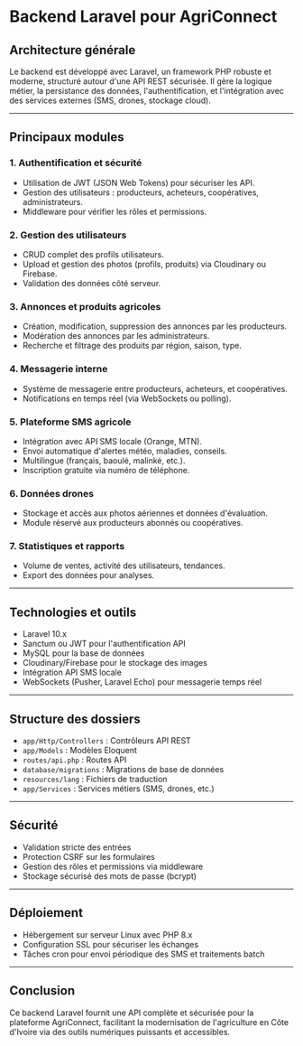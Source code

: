 # Backend Laravel pour AgriConnect

## Architecture générale

Le backend est développé avec Laravel, un framework PHP robuste et moderne, structuré autour d'une API REST sécurisée. Il gère la logique métier, la persistance des données, l'authentification, et l'intégration avec des services externes (SMS, drones, stockage cloud).

---

## Principaux modules

### 1. Authentification et sécurité
- Utilisation de JWT (JSON Web Tokens) pour sécuriser les API.
- Gestion des utilisateurs : producteurs, acheteurs, coopératives, administrateurs.
- Middleware pour vérifier les rôles et permissions.

### 2. Gestion des utilisateurs
- CRUD complet des profils utilisateurs.
- Upload et gestion des photos (profils, produits) via Cloudinary ou Firebase.
- Validation des données côté serveur.

### 3. Annonces et produits agricoles
- Création, modification, suppression des annonces par les producteurs.
- Modération des annonces par les administrateurs.
- Recherche et filtrage des produits par région, saison, type.

### 4. Messagerie interne
- Système de messagerie entre producteurs, acheteurs, et coopératives.
- Notifications en temps réel (via WebSockets ou polling).

### 5. Plateforme SMS agricole
- Intégration avec API SMS locale (Orange, MTN).
- Envoi automatique d'alertes météo, maladies, conseils.
- Multilingue (français, baoulé, malinké, etc.).
- Inscription gratuite via numéro de téléphone.

### 6. Données drones
- Stockage et accès aux photos aériennes et données d'évaluation.
- Module réservé aux producteurs abonnés ou coopératives.

### 7. Statistiques et rapports
- Volume de ventes, activité des utilisateurs, tendances.
- Export des données pour analyses.

---

## Technologies et outils

- Laravel 10.x
- Sanctum ou JWT pour l'authentification API
- MySQL pour la base de données
- Cloudinary/Firebase pour le stockage des images
- Intégration API SMS locale
- WebSockets (Pusher, Laravel Echo) pour messagerie temps réel

---

## Structure des dossiers

- `app/Http/Controllers` : Contrôleurs API REST
- `app/Models` : Modèles Eloquent
- `routes/api.php` : Routes API
- `database/migrations` : Migrations de base de données
- `resources/lang` : Fichiers de traduction
- `app/Services` : Services métiers (SMS, drones, etc.)

---

## Sécurité

- Validation stricte des entrées
- Protection CSRF sur les formulaires
- Gestion des rôles et permissions via middleware
- Stockage sécurisé des mots de passe (bcrypt)

---

## Déploiement

- Hébergement sur serveur Linux avec PHP 8.x
- Configuration SSL pour sécuriser les échanges
- Tâches cron pour envoi périodique des SMS et traitements batch

---

## Conclusion

Ce backend Laravel fournit une API complète et sécurisée pour la plateforme AgriConnect, facilitant la modernisation de l'agriculture en Côte d'Ivoire via des outils numériques puissants et accessibles.
